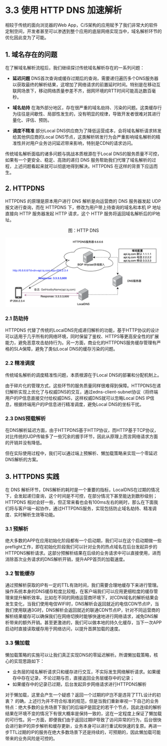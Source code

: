 # 3.3 使用 HTTP DNS 加速解析

相较于传统的面向浏览器的Web App，C/S架构的应用赋予了我们非常大的软件定制空间，开发者甚至可以渗透到整个应用的底层网络实现当中，域名解析环节的优化因此变为了可能。

## 1. 域名存在的问题

在了解域名解析流程后，我们继续探讨传统域名解析存在的一系列问题：

- **延迟问题** DNS首次查询或缓存过期后的查询，需要递归遍历多个DNS服务器以获取最终的解析结果，这增加了网络请求的前置延时时间。特别是在移动互联网场景下，移动网络质量参差不齐，弱网环境的RTT时间可能高达数百毫秒。

- **域名劫持** 在海外部分地区，存在很严重的域名劫持、污染的问题。这类缓存行为往往是间歇性、局部性发生的，没有明显的规律，导致开发者很难对其进行量化、评估、预防。

- **调度不精准** 部分Local DNS供应商为了降低运营成本，会将域名解析请求转发给其他供应商的Local DNS节点，这类解析转发行为会严重影响域名解析的精准性并对用户业务访问延迟带来影响，特别是CDN的请求访问。


传统域名解析面临的诸多问题与挑战本质根源在于Local DNS的服务质量不可控，如果有一个更安全、稳定、高效的递归 DNS 服务帮助我们代理了域名解析的过程，上述问题看起来就可以彻底地得到解决。HTTPDNS 在这样的背景下应运而生。

## 2. HTTPDNS

HTTPDNS 的原理是原本用户进行 DNS 解析是向运营商的 DNS 服务器发起 UDP 报文进行查询，而在 HTTPDNS 下，修改为用户带上待查询的域名和本机 IP 地址直接向 HTTP 服务器发起 HTTP 请求，这个 HTTP 服务将返回域名解析后的IP地址。

<div  align="center">
	<p>图：HTTP DNS</p>
	<img src="../assets/httpdns.png" width = "520"  align=center />
</div>


### 2.1 防劫持

HTTPDNS 代替了传统的LocalDNS完成递归解析的功能，基于HTTP协议的设计可以适用于几乎所有的网络环境，同时保留了鉴权、HTTPS等更高安全性的扩展能力，避免恶意攻击劫持行为。另一方面，商业化的HTTPDNS服务缓存管理有严格的SLA保障，避免了类似Local DNS的缓存污染的问题。

### 2.2 精准调度

传统域名解析的调度精准性问题，本质根源在于Local DNS的部署和分配机制上。

由于碎片化的管理方式，这些环节的服务质量同样很难得到保障。HTTPDNS在递归解析实现上优化了与权威DNS的交互，通过edns-client-subnet协议（将终端用户的IP信息直接交付给权威DNS，这样权威DNS就可以忽略Local DNS IP信息，根据终端用户的IP信息进行精准调度，避免Local DNS的坐标干扰。

### 2.3 DNS预载解析

在DNS解析延迟方面，由于HTTPDNS基于HTTP协议，而HTTP基于TCP协议，对比传统的UDP传输多了一些冗余的握手环节，因此从原理上而言网络请求方面的开销并没有降低。

但在实际使用过程中，我们可以通过端上预解析、懒加载策略来实现一个零延迟 DNS解析的方案。


## 3. HTTPDNS 实践

在 DNS 解析环节，DNS解析的耗时是一个重要的指标，LocalDNS在过期的情况下，会发起递归查询，这个时间是不可控，在部分情况下甚至能达到数秒级别； HTTPDNS 相对会好一些，但正常来看也会有100ms左右的耗时，那么在下面我们将与客户端一起协作，通过HTTPDNS服务，实现包括防止域名劫持、精准调度、实时解析生效等功能。

### 3.1 预解析

绝大多数的APP在应用初始化阶段都有一个启动期，我们可以在这个启动期做一些preflight工作，即在初始化阶段我们可以针对业务的热点域名在后台发起异步的HTTPDNS解析请求。这部分预解析结果在后续的业务请求中可以直接使用，进而消除首次业务请求的DNS解析开销，提升APP首页的加载速度。

### 3.2 智能缓存

通过预解析获取的IP有一定的TTL有效时间，我们需要合理地缓存下来进行管理。操作系统本身的DNS缓存粒度比较粗，在客户端我们可以应用更细粒度的缓存管理来提升解析效率。比如在不同的网络运营商环境下，对CDN域名的解析结果会发生变化，当我们使用电信WIFI时，DNS解析会返回就近的电信CDN节点IP，当我们使用联通3G时，DNS解析会返回就近的联通CDN节点IP，针对不同运营商的解析结果缓存可以确保我们在网络切换时能够快速地进行网络请求，减免DNS解析带来的额外开销。甚至更激进的，我们可以做本地的持久化缓存，当下一次APP启动时直接读取缓存用于网络访问，以提升首屏加载的速度。

### 3.3 懒加载

懒加载策略的实施可以让我们真正实现DNS的零延迟解析。所谓懒加载策略，核心的实现思路如下：

- 业务层的域名解析请求只和缓存进行交互，不实际发生网络解析请求。如果缓存中存在记录，不论过期与否，直接返回业务层缓存中的记录；
- 如果缓存中的记录已过期，后台发起异步网络请求进行HTTPDNS解析

对于懒加载，这里会产生一个疑惑？返回一个过期的IP岂不是违背了TTL设计的初衷？ 的确，上述行为并不符合标准的规范，但是当我们重新审视一下自己的业务特点：绝大多数的业务场景下我们的后端IP是固定的若干个节点，因此连续的解析结果在环境不变的情况下有很大概率是保持一致的，这在一定程度上保证了懒加载的可行性。另一方面，即便我们由于返回过期IP导致了访问异常的行为，后台很快会进行新IP的异步解析和缓存更新，业务本身可以进行重试和快速的复原。再进一步TTL过期的IP的服务在绝大多数场景下还是持续的，可预期的，因此懒加载可能带来的业务风险是可控的。
